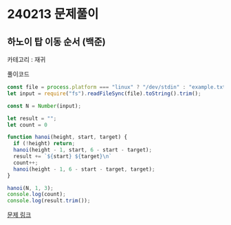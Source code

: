 # 240213 문제풀이

## 하노이 탑 이동 순서 (백준)

카테고리 : 재귀

풀이코드
```js
const file = process.platform === "linux" ? "/dev/stdin" : "example.txt";
let input = require("fs").readFileSync(file).toString().trim();

const N = Number(input);

let result = "";
let count = 0

function hanoi(height, start, target) {
  if (!height) return;
  hanoi(height - 1, start, 6 - start - target);
  result += `${start} ${target}\n`
  count++;
  hanoi(height - 1, 6 - start - target, target);
}

hanoi(N, 1, 3);
console.log(count);
console.log(result.trim());
```

[문제 링크](https://www.acmicpc.net/problem/11729)